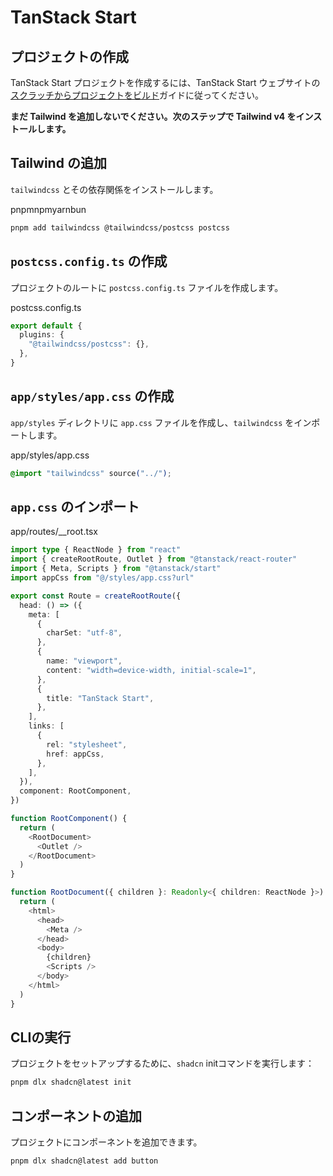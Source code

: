 # TanStack Start

## プロジェクトの作成

TanStack Start プロジェクトを作成するには、TanStack Start ウェブサイトの[スクラッチからプロジェクトをビルド](https://tanstack.com/start/latest/docs/framework/react/build-from-scratch)ガイドに従ってください。

**まだ Tailwind を追加しないでください。次のステップで Tailwind v4 をインストールします。**

## Tailwind の追加

`tailwindcss` とその依存関係をインストールします。

pnpmnpmyarnbun

```bash
pnpm add tailwindcss @tailwindcss/postcss postcss
```

## `postcss.config.ts` の作成

プロジェクトのルートに `postcss.config.ts` ファイルを作成します。

postcss.config.ts

```typescript
export default {
  plugins: {
    "@tailwindcss/postcss": {},
  },
}
```

## `app/styles/app.css` の作成

`app/styles` ディレクトリに `app.css` ファイルを作成し、`tailwindcss` をインポートします。

app/styles/app.css

```css
@import "tailwindcss" source("../");
```

## `app.css` のインポート

app/routes/__root.tsx

```typescript
import type { ReactNode } from "react"
import { createRootRoute, Outlet } from "@tanstack/react-router"
import { Meta, Scripts } from "@tanstack/start"
import appCss from "@/styles/app.css?url"

export const Route = createRootRoute({
  head: () => ({
    meta: [
      {
        charSet: "utf-8",
      },
      {
        name: "viewport",
        content: "width=device-width, initial-scale=1",
      },
      {
        title: "TanStack Start",
      },
    ],
    links: [
      {
        rel: "stylesheet",
        href: appCss,
      },
    ],
  }),
  component: RootComponent,
})

function RootComponent() {
  return (
    <RootDocument>
      <Outlet />
    </RootDocument>
  )
}

function RootDocument({ children }: Readonly<{ children: ReactNode }>) {
  return (
    <html>
      <head>
        <Meta />
      </head>
      <body>
        {children}
        <Scripts />
      </body>
    </html>
  )
}
```

## CLIの実行

プロジェクトをセットアップするために、`shadcn` initコマンドを実行します：

```bash
pnpm dlx shadcn@latest init
```

## コンポーネントの追加

プロジェクトにコンポーネントを追加できます。

```bash
pnpm dlx shadcn@latest add button
```
